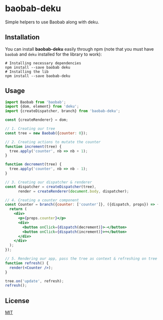 # baobab-deku

Simple helpers to use Baobab along with deku.

## Installation

You can install **baobab-deku** easily through npm (note that you must have `baobab` and `deku` installed for the library to work):

```
# Installing necessary dependencies
npm install --save baobab deku
# Installing the lib
npm install --save baobab-deku
```

## Usage

```jsx
import Baobab from 'baobab';
import {dom, element} from 'deku';
import {createDispatcher, branch} from 'baobab-deku';

const {createRenderer} = dom;

// 1. Creating our tree
const tree = new Baobab({counter: 0});

// 2. Creating actions to mutate the counter
function increment(tree) {
  tree.apply('counter', nb => nb + 1);
}

function decrement(tree) {
  tree.apply('counter', nb => nb - 1);
}

// 3. Creating our dispatcher & renderer
const dispatcher = createDispatcher(tree),
      render = createRenderer(document.body, dispatcher);

// 4. Creating a counter component
const Counter = branch({counter: ['counter']}, ({dispatch, props}) => {
  return (
    <div>
      <p>{props.counter}</p>
      <div>
        <button onClick={dispatch(decrement)}>-</button>
        <button onClick={dispatch(increment)}>+</button>
      </div>
    </div>
  );
});

// 5. Rendering our app, pass the tree as context & refreshing on tree update
function refresh() {
  render(<Counter />);
}

tree.on('update', refresh);
refresh();
```

## License

[MIT](LICENSE.txt)
